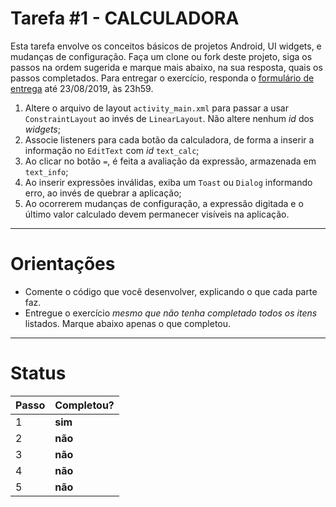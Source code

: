 # Tarefa #1 - CALCULADORA

Esta tarefa envolve os conceitos básicos de projetos Android, UI widgets, e mudanças de configuração.
Faça um clone ou fork deste projeto, siga os passos na ordem sugerida e marque mais abaixo, na sua resposta, quais os passos completados.
Para entregar o exercício, responda o [formulário de entrega](https://forms.gle/xqVK5c7jkyPQmywm9) até 23/08/2019, às 23h59.

1. Altere o arquivo de layout `activity_main.xml` para passar a usar `ConstraintLayout` ao invés de `LinearLayout`. Não altere nenhum _id_ dos _widgets_;
2. Associe listeners para cada botão da calculadora, de forma a inserir a informação no `EditText` com _id_ `text_calc`;
3. Ao clicar no botão `=`, é feita a avaliação da expressão, armazenada em `text_info`;
4. Ao inserir expressões inválidas, exiba um `Toast` ou `Dialog` informando erro, ao invés de quebrar a aplicação;
5. Ao ocorrerem mudanças de configuração, a expressão digitada e o último valor calculado devem permanecer visíveis na aplicação.

---

# Orientações

- Comente o código que você desenvolver, explicando o que cada parte faz.
- Entregue o exercício _mesmo que não tenha completado todos os itens_ listados. Marque abaixo apenas o que completou.

---

# Status

| Passo | Completou? |
| ----- | ---------- |
| 1     | **sim**    |
| 2     | **não**    |
| 3     | **não**    |
| 4     | **não**    |
| 5     | **não**    |
